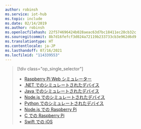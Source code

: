 ```yaml
---
author: robinsh
ms.service: iot-hub
ms.topic: include
ms.date: 02/14/2019
ms.author: robinsh
ms.openlocfilehash: 22f574696424b028aeac63d7bc18411ec28cb32c
ms.sourcegitcommit: 8b7d16fefcf3d024a72119b233733cb3e962d6d9
ms.translationtype: HT
ms.contentlocale: ja-JP
ms.lasthandoff: 07/16/2021
ms.locfileid: "114339553"
---
```

> [!div class="op_single_selector"]
> * [Raspberry Pi Web シミュレーター](../articles/iot-hub/iot-hub-raspberry-pi-web-simulator-get-started.md)   
> * [.NET でのシミュレートされたデバイス](../articles/iot-develop/quickstart-send-telemetry-iot-hub.md?pivots=programming-language-csharp)
> * [Java でのシミュレートされたデバイス](../articles/iot-develop/quickstart-send-telemetry-iot-hub.md?pivots=programming-language-java)
> * [Node.js でのシミュレートされたデバイス](../articles/iot-develop/quickstart-send-telemetry-iot-hub.md?pivots=programming-language-nodejs)
> * [Python でのシミュレートされたデバイス](../articles/iot-develop/quickstart-send-telemetry-iot-hub.md?pivots=programming-language-python)
> * [Node.js での Raspberry Pi](../articles/iot-hub/iot-hub-raspberry-pi-kit-node-get-started.md)
> * [C での Raspberry Pi](../articles/iot-hub/iot-hub-raspberry-pi-kit-c-get-started.md)
> * [Swift での iOS](../articles/iot-develop/quickstart-send-telemetry-iot-hub.md)